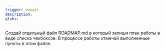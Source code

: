 ```yaml
---
trigger: manual
description: 
globs: 
---
```


Создай отдельный файл ROADMAP.md в который запиши план работы в виде списка чекбоксов. В процессе работы отмечай выполненные пункты в этом файле.